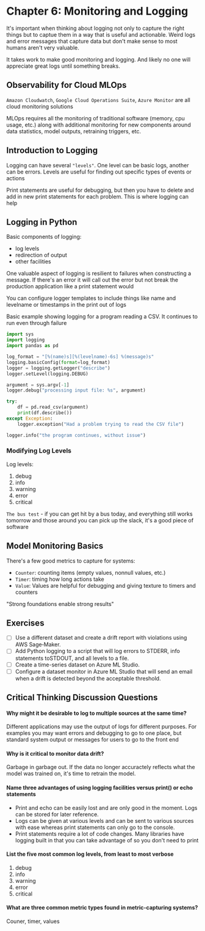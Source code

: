 # Chapter 6: Monitoring and Logging

It's important when thinking about logging not only to capture the right things but to captue them in a way that is useful and actionable. Weird logs and error messages that capture data but don't make sense to most humans aren't very valuable.

It takes work to make good monitoring and logging. And likely no one will appreciate great logs until something breaks.

## Observability for Cloud MLOps

`Amazon Cloudwatch`, `Google Cloud Operations Suite`, `Azure Monitor` are all cloud monitoring solutions

MLOps requires all the monitoring of traditional software (memory, cpu usage, etc.) along with additional monitoring for new components around data statistics, model outputs, retraining triggers, etc.

## Introduction to Logging

Logging can have several `"levels"`. One level can be basic logs, another can be errors. Levels are useful for finding out specific types of events or actions

Print statements are useful for debugging, but then you have to delete and add in new print statements for each problem. This is where logging can help

## Logging in Python

Basic components of logging:

- log levels
- redirection of output
- other facilities

One valuable aspect of logging is resilient to failures when constructing a message. If there's an error it will call out the error but not break the production application like a print statement would

You can configure logger templates to include things like name and levelname or timestamps in the print out of logs

Basic example showing logging for a program reading a CSV. It continues to run even through failure

```python
import sys
import logging
import pandas as pd

log_format = "[%(name)s][%(levelname)-6s] %(message)s"
logging.basicConfig(format=log_format)
logger = logging.getLogger("describe")
logger.setLevel(logging.DEBUG)

argument = sys.argv[-1]
logger.debug("processing input file: %s", argument)

try:
    df = pd.read_csv(argument)
    print(df.describe())
except Exception:
    logger.exception("Had a problem trying to read the CSV file")

logger.info("the program continues, without issue")
```

### Modifying Log Levels

Log levels:

1. debug
2. info
3. warning
4. error
5. critical

`The bus test` - if you can get hit by a bus today, and everything still works tomorrow and those around you can pick up the slack, it's a good piece of software

## Model Monitoring Basics

There's a few good metrics to capture for systems:

- `Counter`: counting items (empty values, nonnull values, etc.)
- `Timer`: timing how long actions take
- `Value`: Values are helpful for debugging and giving texture to timers and counters

"Strong foundations enable strong results"

## Exercises

- [ ] Use a different dataset and create a drift report with violations using AWS Sage‐Maker.
- [ ] Add Python logging to a script that will log errors to STDERR, info statements toSTDOUT, and all levels to a file.
- [ ] Create a time-series dataset on Azure ML Studio.
- [ ] Configure a dataset monitor in Azure ML Studio that will send an email when a drift is detected beyond the acceptable threshold.

## Critical Thinking Discussion Questions

#### Why might it be desirable to log to multiple sources at the same time?

Different applications may use the output of logs for different purposes. For examples you may want errors and debugging to go to one place, but standard system output or messages for users to go to the front end

#### Why is it critical to monitor data drift?

Garbage in garbage out. If the data no longer accuractely reflects what the model was trained on, it's time to retrain the model.

#### Name three advantages of using logging facilities versus print() or echo statements

- Print and echo can be easily lost and are only good in the moment. Logs can be stored for later reference.
- Logs can be given at various levels and can be sent to various sources with ease whereas print statements can only go to the console.
- Print statements require a lot of code changes. Many libraries have logging built in that you can take advantage of so you don't need to print

#### List the five most common log levels, from least to most verbose

1. debug
2. info
3. warning
4. error
5. critical

#### What are three common metric types found in metric-capturing systems?

Couner, timer, values
